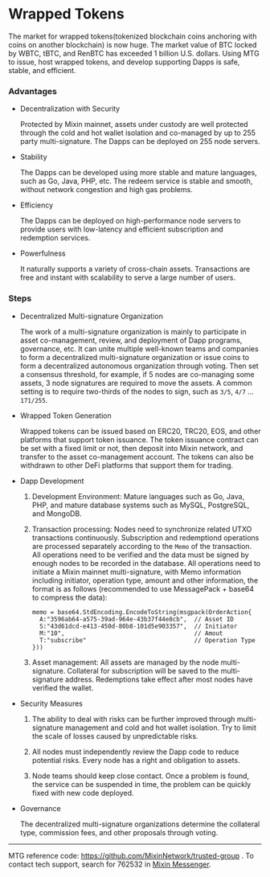 # Wrapped Tokens

The market for wrapped tokens(tokenized blockchain coins anchoring with coins on another blockchain) is now huge. The market value of BTC locked by WBTC, tBTC, and RenBTC has exceeded 1 billion U.S. dollars. Using MTG to issue, host wrapped tokens, and develop supporting Dapps is safe, stable, and efficient.

### Advantages

- Decentralization with Security
  
  Protected by Mixin mainnet, assets under custody are well protected through the cold and hot wallet isolation and co-managed by up to 255 party multi-signature. The Dapps can be deployed on 255 node servers.

- Stability
  
  The Dapps can be developed using more stable and mature languages, such as Go, Java, PHP, etc. The redeem service is stable and smooth, without network congestion and high gas problems.

- Efficiency
  
  The Dapps can be deployed on high-performance node servers to provide users with low-latency and efficient subscription and redemption services.

- Powerfulness

  It naturally supports a variety of cross-chain assets. Transactions are free and instant with scalability to serve a large number of users.

### Steps

- Decentralized Multi-signature Organization

  The work of a multi-signature organization is mainly to participate in asset co-management, review, and deployment of Dapp programs, governance, etc. It can unite multiple well-known teams and companies to form a decentralized multi-signature organization or issue coins to form a decentralized autonomous organization through voting. Then set a consensus threshold, for example, if 5 nodes are co-managing some assets, 3 node signatures are required to move the assets. A common setting is to require two-thirds of the nodes to sign, such as `3/5`, `4/7` ... `171/255`.

- Wrapped Token Generation

  Wrapped tokens can be issued based on ERC20, TRC20, EOS, and other platforms that support token issuance. The token issuance contract can be set with a fixed limit or not, then deposit into Mixin network, and transfer to the asset co-management account. The tokens can also be withdrawn to other DeFi platforms that support them for trading.

- Dapp Development

  1. Development Environment: Mature languages such as Go, Java, PHP, and mature database systems such as MySQL, PostgreSQL, and MongoDB.

  2. Transaction processing: Nodes need to synchronize related UTXO transactions continuously. Subscription and redemptiond operations are processed separately according to the `Memo` of the transaction. All operations need to be verified and the data must be signed by enough nodes to be recorded in the database. All operations need to initiate a Mixin mainnet multi-signature, with Memo information including initiator, operation type, amount and other information, the format is as follows (recommended to use MessagePack + base64 to compress the data):

      ```golang
      memo = base64.StdEncoding.EncodeToString(msgpack(OrderAction{
        A:"3596ab64-a575-39ad-964e-43b37f44e8cb",  // Asset ID
        S:"43d61dcd-e413-450d-80b8-101d5e903357",  // Initiator
        M:"10",                                    // Amout
        T:"subscribe"                              // Operation Type
      }))
      ```

  3. Asset management: All assets are managed by the node multi-signature. Collateral for subscription will be saved to the multi-signature address. Redemptions take effect after most nodes have verified the wallet.

- Security Measures

  1. The ability to deal with risks can be further improved through multi-signature management and cold and hot wallet isolation. Try to limit the scale of losses caused by unpredictable risks.

  2. All nodes must independently review the Dapp code to reduce potential risks. Every node has a right and obligation to assets.

  3. Node teams should keep close contact. Once a problem is found, the service can be suspended in time, the problem can be quickly fixed with new code deployed.

- Governance

  The decentralized multi-signature organizations determine the collateral type, commission fees, and other proposals through voting.

---
MTG reference code: <https://github.com/MixinNetwork/trusted-group> . To contact tech support, search for 762532 in [Mixin Messenger](https://w3c.group/c/1609251387450619).
